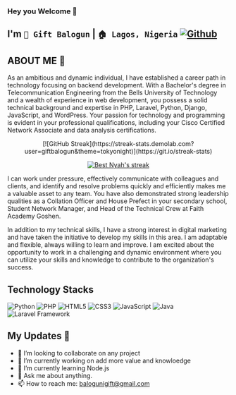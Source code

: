 ### Hey you Welcome 👋
## I'm `👦 Gift Balogun` |  `🏠 Lagos, Nigeria` [![Github](https://img.shields.io/github/followers/giftbalogun?label=Follow&style=social)](https://github.com/giftbalogun)&nbsp;


## ABOUT ME 👋 

As an ambitious and dynamic individual, I have established a career path in technology focusing on backend development. With a Bachelor's degree in Telecommunication Engineering from the Bells University of Technology and a wealth of experience in web development, you possess a solid technical background and expertise in PHP, Laravel, Python, Django, JavaScript, and WordPress. Your passion for technology and programming is evident in your professional qualifications, including your Cisco Certified Network Associate and data analysis certifications.

<p align="center">
[![GitHub Streak](https://streak-stats.demolab.com?user=giftbalogun&theme=tokyonight)](https://git.io/streak-stats)
</p>

<p align="center">
    <a href="https://github.com/joemires/github-readme-streak-stats">
        <img title="🔥 Get streak stats for your profile at git.io/streak-stats" alt="Best Nyah's streak" src="[https://github-readme-streak-stats.herokuapp.com/?user=joemires&theme=black-ice&hide_border=true&stroke=0000&background=060A0CD0](https://streak-stats.demolab.com?user=giftbalogun&theme=tokyonight)"/>
    </a>
</p>


I can work under pressure, effectively communicate with colleagues and clients, and identify and resolve problems quickly and efficiently makes me a valuable asset to any team. You have also demonstrated strong leadership qualities as a Collation Officer and House Prefect in your secondary school, Student Network Manager, and Head of the Technical Crew at Faith Academy Goshen.

In addition to my technical skills, I have a strong interest in digital marketing and have taken the initiative to develop my skills in this area. I am adaptable and flexible, always willing to learn and improve. I am excited about the opportunity to work in a challenging and dynamic environment where you can utilize your skills and knowledge to contribute to the organization's success.


## Technology Stacks

![Python](https://img.shields.io/badge/-Python-%233776AB?style=flat-square&logo=Python&logoColor=ffffff)
![PHP](https://img.shields.io/badge/-PHP-%233776AB?style=flat-square&logo=PHP&logoColor=ffffff)
![HTML5](https://img.shields.io/badge/-HTML5-%23E44D27?style=flat-square&logo=html5&logoColor=ffffff)
![CSS3](https://img.shields.io/badge/-CSS3-%231572B6?style=flat-square&logo=css3)
![JavaScript](https://img.shields.io/badge/-JavaScript-%23F7DF1C?style=flat-square&logo=javascript&logoColor=000000&labelColor=%23F7DF1C&color=%23FFCE5A)
![Java](https://img.shields.io/badge/-Java-%23007396?style=flat-square&logo=Java)
![Laravel Framework](https://img.shields.io/badge/-Laravel-%233776AB?style=flat-square&logo=Laravel&logoColor=ffffff)


## My Updates 👋 

- 👯 I’m looking to collaborate on any project
- 🔭 I’m currently working on add more value and knowloedge
- 🌱 I’m currently learning Node.js
- 💬 Ask me about anything.
- 📫 How to reach me: balogunigift@gmail.com
